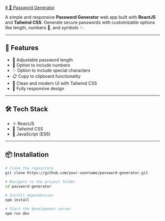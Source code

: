 [# 🔐 Password Generator](https://password-generator-kclvrco4c-akshatsrivastava26s-projects.vercel.app/)

A simple and responsive **Password Generator** web app built with **ReactJS** and **Tailwind CSS**. Generate secure passwords with customizable options like length, numbers 🔢, and symbols ✨.

---

## 🚀 Features

- 📏 Adjustable password length  
- 🔢 Option to include numbers  
- ✨ Option to include special characters  
- 📋 Copy to clipboard functionality  
- 🎨 Clean and modern UI with Tailwind CSS  
- 📱 Fully responsive design  

---

## 🛠️ Tech Stack

- ⚛️ ReactJS  
- 💨 Tailwind CSS  
- 🧠 JavaScript (ES6)

---


## 📦 Installation

```bash
# Clone the repository
git clone https://github.com/your-username/password-generator.git

# Navigate to the project folder
cd password-generator

# Install dependencies
npm install

# Start the development server
npm run dev
